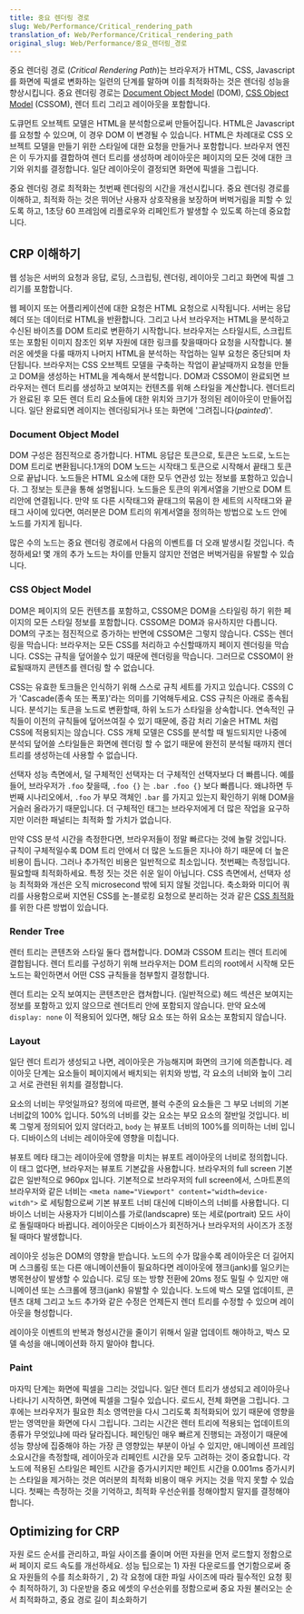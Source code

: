 ```yaml
---
title: 중요 렌더링 경로
slug: Web/Performance/Critical_rendering_path
translation_of: Web/Performance/Critical_rendering_path
original_slug: Web/Performance/중요_렌더링_경로
---
```


중요 렌더링 경로 (_Critical Rendering Path_)는 브라우저가 HTML, CSS, Javascript를 화면에 픽셀로 변화하는 일련의 단계를 말하며 이를 최적화하는 것은 렌더링 성능을 향상시킵니다. 중요 렌더링 경로는 [Document Object Model](/ko/docs/Web/API/Document_Object_Model) (DOM), [CSS Object Model](/ko/docs/Web/API/CSS_Object_Model) (CSSOM), 렌더 트리 그리고 레이아웃을 포함합니다.

도큐먼트 오브젝트 모델은 HTML을 분석함으로써 만들어집니다. HTML은 Javascript를 요청할 수 있으며, 이 경우 DOM 이 변경될 수 있습니다. HTML은 차례대로 CSS 오브젝트 모델을 만들기 위한 스타일에 대한 요청을 만들거나 포함합니다. 브라우저 엔진은 이 두가지를 결합하여 렌더 트리를 생성하며 레이아웃은 페이지의 모든 것에 대한 크기와 위치를 결정합니다. 일단 레이아웃이 결정되면 화면에 픽셀을 그립니다.

중요 렌더링 경로 최적화는 첫번째 렌더링의 시간을 개선시킵니다. 중요 렌더링 경로를 이해하고, 최적화 하는 것은 뛰어난 사용자 상호작용을 보장하며 버벅거림을 피할 수 있도록 하고, 1초당 60 프레임에 리플로우와 리페인트가 발생할 수 있도록 하는데 중요합니다.

## CRP 이해하기

웹 성능은 서버의 요청과 응답, 로딩, 스크립팅, 렌더링, 레이아웃 그리고 화면에 픽셀 그리기를 포함합니다.

웹 페이지 또는 어플리케이션에 대한 요청은 HTML 요청으로 시작됩니다. 서버는 응답 헤더 또는 데이터로 HTML을 반환합니다. 그리고 나서 브라우저는 HTML을 분석하고 수신된 바이츠를 DOM 트리로 변환하기 시작합니다. 브라우저는 스타일시트, 스크립트 또는 포함된 이미지 참조인 외부 자원에 대한 링크를 찾을때마다 요청을 시작합니다. 불러온 에셋을 다룰 때까지 나머지 HTML을 분석하는 작업하는 일부 요청은 중단되며 차단됩니다. 브라우저는 CSS 오브젝트 모델을 구축하는 작업이 끝날때까지 요청을 만들고 DOM을 생성하는 HTML을 계속해서 분석합니다. DOM과 CSSOM이 완료되면 브라우저는 렌더 트리를 생성하고 보여지는 컨텐츠를 위해 스타일을 계산합니다. 렌더트리가 완료된 후 모든 렌더 트리 요소들에 대한 위치와 크기가 정의된 레이아웃이 만들어집니다. 일단 완료되면 레이지는 렌더링되거나 또는 화면에 '그려집니다(_painted_)'.

### Document Object Model

DOM 구성은 점진적으로 증가합니다. HTML 응답은 토큰으로, 토큰은 노드로, 노드는 DOM 트리로 변환됩니다.1개의 DOM 노드는 시작태그 토큰으로 시작해서 끝태그 토큰으로 끝납니다. 노드들은 HTML 요소에 대한 모두 연관성 있는 정보를 포함하고 있습니다. 그 정보는 토큰을 통해 설명됩니다. 노드들은 토큰의 위계서열을 기반으로 DOM 트리안에 연결됩니다. 만약 또 다른 시작태그와 끝태그의 묶음이 한 세트의 시작태그와 끝태그 사이에 있다면, 여러분은 DOM 트리의 위계서열을 정의하는 방법으로 노드 안에 노드를 가지게 됩니다.

많은 수의 노드는 중요 렌더링 경로에서 다음의 이벤트를 더 오래 발생시킬 것입니다. 측정하세요! 몇 개의 추가 노드는 차이를 만들지 않지만 전염은 버벅거림을 유발할 수 있습니다.

### CSS Object Model

DOM은 페이지의 모든 컨텐츠를 포함하고, CSSOM은 DOM을 스타일링 하기 위한 페이지의 모든 스타일 정보를 포함합니다. CSSOM은 DOM과 유사하지만 다릅니다. DOM의 구조는 점진적으로 증가하는 반면에 CSSOM은 그렇지 않습니다. CSS는 렌더링을 막습니다: 브라우저는 모든 CSS를 처리하고 수신할때까지 페이지 렌더링을 막습니다. CSS는 규칙을 덮어쓸수 있기 때문에 렌더링을 막습니다. 그러므로 CSSOM이 완료될때까지 콘텐츠를 렌더링 할 수 없습니다.

CSS는 유효한 토크들은 인식하기 위해 스스로 규칙 세트를 가지고 있습니다. CSS의 C가 'Cascade(종속 또는 폭포)'라는 의미를 기억해두세요. CSS 규칙은 아래로 종속됩니다. 분석기는 토큰을 노드로 변환할때, 하위 노드가 스타일을 상속합니다. 연속적인 규칙들이 이전의 규칙들에 덮어쓰여질 수 있기 때문에, 증감 처리 기술은 HTML 처럼 CSS에 적용되지는 않습니다. CSS 개체 모델은 CSS를 분석할 때 빌드되지만 나중에 분석되 덮어쓸 스타일들은 화면에 렌더링 할 수 없기 때문에 완전히 분석될 때까지 렌더 트리를 생성하는데 사용할 수 없습니다.

선택자 성능 측면에서, 덜 구체적인 선택자는 더 구체적인 선택자보다 더 빠릅니다. 예를 들어, 브라우저가 `.foo` 찾을때, `.foo {}` 는 `.bar .foo {}` 보다 빠릅니다. 왜냐하면 두번째 시나리오에서, `.foo` 가 부모 객체인 `.bar` 를 가지고 있는지 확인하기 위해 DOM을 거슬러 올라가기 때문입니다. 더 구체적인 태그는 브라우저에게 더 많은 작업을 요구하지만 이러한 패널티는 최적화 할 가치가 없습니다.

만약 CSS 분석 시간을 측정한다면, 브라우저들이 정말 빠르다는 것에 놀랄 것입니다. 규칙이 구체적일수록 DOM 트리 안에서 더 많은 노드들은 지나야 하기 때문에 더 높은 비용이 듭니다. 그러나 추가적인 비용은 일반적으로 최소입니다. 첫번째는 측정입니다. 필요할때 최적화하세요. 특정 짓는 것은 쉬운 일이 아닙니다. CSS 측면에서, 선택자 성능 최적화와 개선은 오직 microsecond 밖에 되지 않될 것입니다. 축소화와 미디어 쿼리를 사용함으로써 지연된 CSS를 논-블로킹 요청으로 분리하는 것과 같은 [CSS 최적화](/ko/docs/Learn/Performance/CSS_performance)를 위한 다른 방법이 있습니다.

### Render Tree

렌터 트리는 콘텐츠와 스타일 둘다 캡쳐합니다. DOM과 CSSOM 트리는 렌더 트리에 결합됩니다. 렌더 트리를 구성하기 위해 브라우저는 DOM 트리의 root에서 시작해 모든 노드는 확인하면서 어떤 CSS 규칙들을 첨부할지 결정합니다.

렌더 트리는 오직 보여지는 콘텐츠만은 캡쳐합니다. (일반적으로) 헤드 섹션은 보여지는 정보를 포함하고 있지 않으므로 렌더트리 안에 포함되지 않습니다. 만약 요소에 `display: none` 이 적용되어 있다면, 해당 요소 또는 하위 요소는 포함되지 않습니다.

### Layout

일단 렌더 트리가 생성되고 나면, 레이아웃은 가능해지며 화면의 크기에 의존합니다. 레이아웃 단계는 요소들이 페이지에서 배치되는 위치와 방법, 각 요소의 너비와 높이 그리고 서로 관련된 위치를 결정합니다.

요소의 너비는 무엇일까요? 정의에 따르면, 블럭 수준의 요소들은 그 부모 너비의 기본 너비값의 100% 입니다. 50%의 너비를 갖는 요소는 부모 요소의 절반일 것입니다. 비록 그렇게 정의되어 있지 않더라고, `body` 는 뷰포트 너비의 100%를 의미하는 너비 입니다. 디바이스의 너비는 레이아웃에 영향을 미칩니다.

뷰포트 메타 태그는 레이아웃에 영향을 미치는 뷰포트 레이아웃의 너비로 정의합니다. 이 태그 없다면, 브라우저는 뷰포트 기본값을 사용합니다. 브라우저의 full screen 기본값은 일반적으로 960px 입니다. 기본적으로 브라우저의 full screen에서, 스마트폰의 브라우저와 같은 너비는 `<meta name="Viewport" content="width=device-witdh">` 로 세팅함으로써 기본 뷰포트 너비 대신에 디바이스의 너비를 사용합니다. 디바이스 너비는 사용자가 디비이스를 가로(landscapre) 또는 세로(portrait) 모드 사이로 돌릴때마다 바뀝니다. 레이아웃은 디바이스가 회전하거나 브라우저의 사이즈가 조정될 때마다 발생합니다.

레이아웃 성능은 DOM의 영향을 받습니다. 노드의 수가 많을수록 레이아웃은 더 길어지며 스크롤링 또는 다른 애니메이션들이 필요하다면 레이아웃에 쟁크(jank)를 일으키는 병목현상이 발생할 수 있습니다. 로딩 또는 방향 전환에 20ms 정도 밀릴 수 있지만 애니메이션 또는 스크롤에 쟁크(jank) 유발할 수 있습니다. 노드에 박스 모델 업데이트, 콘텐츠 대체 그리고 노드 추가와 같은 수정은 언제든지 렌더 트리를 수정할 수 있으며 레이아웃을 형성합니다.

레이아웃 이벤트의 반복과 형성시간을 줄이기 위해서 일괄 업데이트 해야하고, 박스 모델 속성을 애니메이션화 하지 말아야 합니다.

### Paint

마자믹 단계는 화면에 픽셀을 그리는 것입니다. 일단 렌더 트리가 생성되고 레이아웃나 나타나기 시작하면, 화면에 픽셀을 그릴수 있습니다. 로드시, 전체 화면을 그립니다. 그 후에는 브라우저가 필요한 최소 영역만을 다시 그리도록 최적화되어 있기 때문에 영향을 받는 영역만을 화면에 다시 그립니다. 그리는 시간은 렌터 트리에 적용되는 업데이트의 종류가 무엇있냐에 따라 달라집니다. 페인팅인 매우 빠르게 진행되는 과정이기 때문에 성능 향상에 집중해야 하는 가장 큰 영향있는 부분이 아닐 수 있지만, 애니메이션 프레임 소요시간을 측정할때, 레이아웃과 리페인트 시간을 모두 고려하는 것이 중요합니다. 각 노드에 적용된 스타일은 페인트 시간을 증가시키지만 페인트 시간을 0.001ms 증가시키는 스타일을 제거하는 것은 여러분의 최적화 비용이 매우 커지는 것을 막지 못할 수 있습니다. 첫째는 측정하는 것을 기억하고, 최적화 우선순위를 정해야할지 말지를 결정해야 합니다.

## Optimizing for CRP

자원 로드 순서를 관리하고, 파일 사이즈를 줄이며 어떤 자원을 먼저 로드할지 정함으로써 페이지 로드 속도를 개선하세요. 성능 팁으로는 1) 자원 다운로드를 연기함으로써 중요 자원들의 수를 최소화하기 , 2) 각 요청에 대한 파일 사이즈에 따라 필수적인 요청 횟수 최적하하기, 3) 다운받을 중요 에셋의 우선순위를 정함으로써 중요 자원 불러오는 순서 최적화하고, 중요 경로 길이 최소화하기

